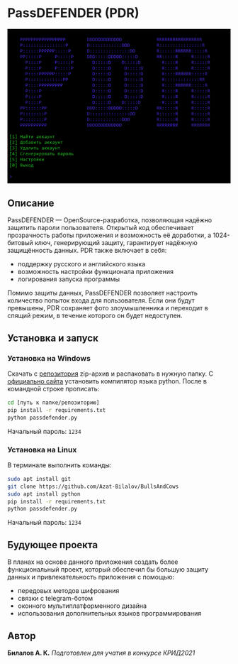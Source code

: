﻿

# PassDEFENDER (PDR)

![](logo.png)

## Описание
PassDEFENDER — OpenSource-разработка, позволяющая надёжно защитить пароли пользователя. Открытый код обеспечивает прозрачность работы приложения и возможность её доработки, а 1024-битовый ключ, генерирующий защиту, гарантирует надёжную защищённость данных.
PDR также включает в себя:

* поддержку русского и английского языка
* возможность настройки функционала приложения
* логирования запуска программы

Помимо защиты данных, PassDEFENDER позволяет настроить количество попыток входа для пользователя. Если они будут превышены, PDR сохраняет фото злоумышленника и переходит в спящий режим, в течение которого он будет недоступен.

## Установка и запуск
### Установка на Windows
Скачать с [репозитория](https://github.com/Azat-Bilalov/passdefender) zip-архив и распаковать в нужную папку. С [официально сайта](https://python.org/downloads) установить компилятор языка python. После в командной строке прописать:
``` cmd
cd [путь к папке/репозиторию]
pip install -r requirements.txt
python passdefender.py
```
Начальный пароль: `1234`

### Установка на Linux
В терминале выполнить команды:
``` bash
sudo apt install git
git clone https://github.com/Azat-Bilalov/BullsAndCows
sudo apt install python
pip install -r requirements.txt
python passdefender.py
```
Начальный пароль: `1234`

## Будующее проекта
В планах на основе данного приложения создать более функциональный проект, который обеспечил бы большую защиту данных и привлекательность приложения с помощью:

* передовых методов шифрования
* связки с telegram-ботом
* оконного мультиплатформенного дизайна
* использования дополнительных языков программирования

## Автор
__Билалов А. К.__
*Подготовлен для учатия в конкурсе КРИД2021*